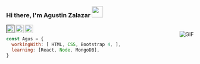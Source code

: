 ### Hi there, I'm Agustin Zalazar <img src="https://raw.githubusercontent.com/iampavangandhi/iampavangandhi/master/gifs/Hi.gif" width="30px"></h2>

<a href="">
  <img align="left" alt="https://www.linkedin.com/in/agustin-zalazar-460982160/" width="22px" src="https://cdn.jsdelivr.net/npm/simple-icons@v3/icons/linkedin.svg" />
</a>
<a href="https://github.com/AgustinZalazar">
  <img align="left" alt="" width="22px" src="https://cdn.jsdelivr.net/npm/simple-icons@v3/icons/github.svg" />
</a>
<a href="mailto:agustinzalar98@outlook.com">
  <img align="left" alt="" width="22px" src="https://cdn.jsdelivr.net/npm/simple-icons@3.1.0/icons/microsoftoutlook.svg" />
</a>
<br />
<img align="right" alt="GIF" src="https://media.giphy.com/media/13HgwGsXF0aiGY/giphy.gif" />

```javascript
const Agus = {
  workingWith: [ HTML, CSS, Bootstrap 4, ],
  learning: [React, Node, MongoDB],
}
```

